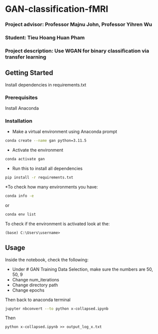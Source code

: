 # GAN-classification-fMRI

### Project advisor: Professor Majnu John, Professor Yihren Wu

### Student: Tieu Hoang Huan Pham

### Project description: Use WGAN for binary classification via transfer learning

## Getting Started
Install dependencies in requirements.txt

### Prerequisites
Install Anaconda

### Installation
* Make a virtual environment using Anaconda prompt
```sh
conda create --name gan python=3.11.5
```
* Activate the environment
```sh
conda activate gan
```
* Run this to install all dependencies
```sh
pip install -r requirements.txt
```
*To check how many environments you have:
```sh
conda info -e
```
or 
```sh
conda env list
```
To check if the environment is activated look at the:
```
(base) C:\Users\username>
```

## Usage
Inside the notebook, check the following:

* Under # GAN Training Data Selection, make sure the numbers are 50, 50, 9
* Change num_iterations
* Change directory path
* Change epochs

Then back to anaconda terminal
```sh
jupyter nbconvert --to python x-collapsed.ipynb
```
Then
```
python x-collapsed.ipynb >> output_log_x.txt
```




